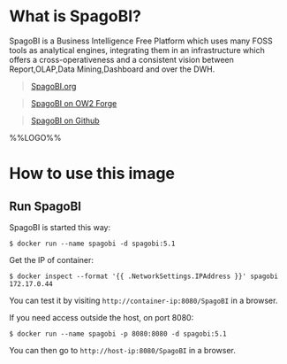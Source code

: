 # What is SpagoBI?

SpagoBI is a Business Intelligence Free Platform which uses many FOSS tools as analytical engines, integrating them in an infrastructure which offers a cross-operativeness and a consistent vision between Report,OLAP,Data Mining,Dashboard and over the DWH.

> [SpagoBI.org](http://www.spagobi.org)

> [SpagoBI on OW2 Forge](http://forge.ow2.org/projects/spagobi)

> [SpagoBI on Github](http://engineeringspa.github.io/SpagoBI/)

%%LOGO%%

# How to use this image

## Run SpagoBI

SpagoBI is started this way:

```console
$ docker run --name spagobi -d spagobi:5.1
```

Get the IP of container: 

```console
$ docker inspect --format '{{ .NetworkSettings.IPAddress }}' spagobi
172.17.0.44
```

You can test it by visiting `http://container-ip:8080/SpagoBI` in a browser.

If you need access outside the host, on port 8080:

```console
$ docker run --name spagobi -p 8080:8080 -d spagobi:5.1
```

You can then go to `http://host-ip:8080/SpagoBI` in a browser.
